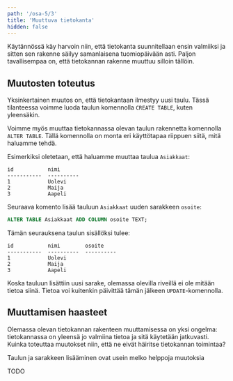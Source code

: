 ```yaml
---
path: '/osa-5/3'
title: 'Muuttuva tietokanta'
hidden: false
---
```


Käytännössä käy harvoin niin,
että tietokanta suunnitellaan ensin valmiiksi ja
sitten sen rakenne säilyy samanlaisena tuomiopäivään asti.
Paljon tavallisempaa on,
että tietokannan rakenne muuttuu silloin tällöin.

## Muutosten toteutus

Yksinkertainen muutos on, että tietokantaan ilmestyy
uusi taulu.
Tässä tilanteessa voimme luoda taulun komennolla
`CREATE TABLE`, kuten yleensäkin.

Voimme myös muuttaa tietokannassa olevan taulun rakennetta
komennolla `ALTER TABLE`.
Tällä komennolla on monta eri käyttötapaa
riippuen siitä, mitä haluamme tehdä.

Esimerkiksi oletetaan, että haluamme muuttaa taulua
`Asiakkaat`:

```x
id           nimi
-----------  ----------
1            Uolevi
2            Maija
3            Aapeli
```

Seuraava komento lisää tauluun `Asiakkaat`
uuden sarakkeen `osoite`:

```sql
ALTER TABLE Asiakkaat ADD COLUMN osoite TEXT;
```

Tämän seurauksena taulun sisällöksi tulee:

```x
id           nimi        osoite
-----------  ----------  ----------
1            Uolevi
2            Maija
3            Aapeli
```

Koska tauluun lisättiin uusi sarake,
olemassa olevilla riveillä ei ole mitään tietoa siinä.
Tietoa voi kuitenkin päivittää tämän jälkeen
`UPDATE`-komennolla.

## Muuttamisen haasteet

Olemassa olevan tietokannan rakenteen
muuttamisessa on yksi ongelma:
tietokannassa on yleensä jo valmiina tietoa ja sitä
käytetään jatkuvasti.
Kuinka toteuttaa muutokset niin,
että ne eivät häiritse tietokannan toimintaa?

Taulun ja sarakkeen lisääminen ovat usein melko
helppoja muutoksia

TODO
